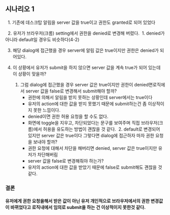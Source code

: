 ## 시나리오 1

  1. 기존에 데스크탑 알림을 server 값을 true이고  권한도 granted로 되어 있었다

  2. 유저가 브라우저(크롬) setting에서 권한을 denied로 변경해 버렸다.
	 1. denied가 아니라 default일 경우도 비슷하다(4-2)

 3. 해당 dialog에 접근했을 경우 server에 알림 값은 true이지만 권한은 denied가 되어있다.

 4. 이 상황에서 유저가 submit을 하지 않으면 server 값을 계속 true가 되어 있는데 이 상황이 맞을까?
	1. 그럼 dialog에 접근했을 경우 server 값은 true이지만 권한이 denied면로직에서 server 값을 false로 변경해서 submit해야 할까?
		-  권한에 의해서 알림을 받지 못하는 상황인데 server에서는 true이다
		- 유저의 action에 대한 값을 받지 못했기 때문에 submit하는건 좀 이상적이지 못한 느낌이다.
		-  denied이면 권한 허용 요청을 할 수도 없다.
		- 화면에 toggle을 지우고, 차단되었다는 문구를 보여주며 직접 브라우저(크롬)에서 허용을 유도하는 방법이 괜찮을 것 같다.
	 2. default로 변경되어 있지만 server 값은 true이다 그렇다면 dialog에 접근하자 마자 권한 요청을 보내야 할까?
		- 권한 요청에 대해서 차단을 해버리면 denied, server 값은 true이지만 유저가 차단해버림
		- server 값을 false로 변경해줘야 하는가?
		 - 유저의 action에 대한 값을 받았기 때문에 false로 submit해도 괜찮을 것 같다.

### 결론
####  유저에게 권한 요청을해서 받은 값이 아닌 유저 개인적으로 브라우저에서의 권한 변경값이 바뀌었다고 로직내에서 임의로 submit을 하는 건 이상적이지 못한것 같다.